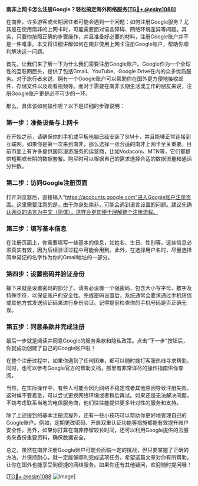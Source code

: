 **南非上网卡怎么注册Google？轻松搞定海外网络服务[[TG💪+ @esim1088](https://t.me/s/esim1088)]**

在南非，许多游客或长期居住者可能会遇到一个问题：如何注册Google服务？尤其是在使用南非的上网卡时，可能需要面对语言障碍、网络环境差异等问题。其实，只要你按照正确的步骤操作，并且准备好必要的材料，注册Google账户并不是一件难事。本文将详细讲解如何在南非使用上网卡注册Google账户，帮助你顺利解决这一问题。

首先，让我们来了解一下为什么我们需要注册Google账户。Google作为一个全球性的互联网巨头，提供了包括Gmail、YouTube、Google Drive在内的众多优质服务。对于旅行者来说，拥有一个Google账户可以帮助你在国外更方便地接收邮件、存储文件以及观看视频等。而对于需要在南非长期生活或工作的朋友来说，注册Google账户更是必不可少的一环。

那么，具体该如何操作呢？以下是详细的步骤说明：

### **第一步：准备设备与上网卡**
在开始之前，请确保你的手机或平板电脑已经安装了SIM卡，并且能够正常连接到互联网。如果你是第一次来到南非，那么选择一张合适的南非上网卡至关重要。目前市面上有许多提供国际漫游服务的运营商，比如Vodacom、MTN等，它们都提供短期或长期的数据套餐。购买时可以根据自己的需求选择合适的数据流量和通话分钟数。

### **第二步：访问Google注册页面**
打开浏览器后，直接输入“https://accounts.google.com”进入Google账户注册页面。这里需要注意的是，由于你身处南非，可能会遇到语言设置的问题。建议先确认网页的语言为中文（简体），这样会更加便于理解整个注册流程。

### **第三步：填写基本信息**
在注册页面上，你需要填写一些基本的信息，如姓名、生日、性别等。这些信息必须真实有效，因为后续验证过程中可能会用到。此外，在选择用户名时，尽量选择简单易记的名字作为你的Gmail地址的一部分。

### **第四步：设置密码并验证身份**
接下来就是设置密码的部分了。请务必设置一个强密码，包含大小写字母、数字及特殊字符，以保证账户的安全性。完成密码设置后，系统通常会要求通过手机短信或其他方式发送验证码来进行身份验证。记得提前检查你的手机号码是否正确无误。

### **第五步：同意条款并完成注册**
最后一步就是阅读并同意Google的服务条款和隐私政策。点击“下一步”按钮后，你就成功创建了自己的Google账户啦！

在整个注册过程中，如果你遇到了任何困难，都可以随时拨打客服热线寻求帮助。同时，也可以参考Google官方的帮助文档，那里有非常详尽的操作指南供你查阅。

当然，在实际操作中，有些人可能会因为网络不稳定或者其他原因导致注册失败。这时候不要着急，可以尝试更换网络环境或者稍后再试。如果还是无法解决问题，不妨考虑联系当地的电信服务商，他们往往能提供更多针对性的服务和支持。

除了上述提到的基本注册流程外，还有一些小技巧可以帮助你更好地管理自己的Google账户。例如，定期更改密码、开启双重认证功能等措施都能有效提升账户安全性。另外，如果你打算在南非停留较长时间，还可以利用Google提供的云服务来备份重要资料，确保数据安全。

总之，虽然在南非注册Google账户可能会面临一定的挑战，但只要掌握了正确的方法，并保持耐心，就一定能够顺利完成这项任务。希望这篇文章对你有所帮助，让你在国外也能享受到便捷的网络服务。如果你还有其他疑问，欢迎随时提问哦！

[[TG💪+ @esim1088](https://t.me/s/esim1088) ![Image](https://i.postimg.cc/4NQfJmqS/Snipaste-2025-05-13-00-14-12.png)]